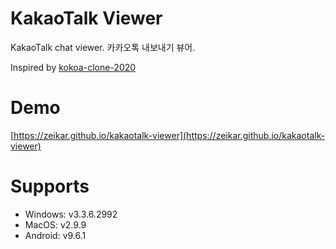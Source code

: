 # KakaoTalk Viewer

KakaoTalk chat viewer. 카카오톡 내보내기 뷰어.

Inspired by [kokoa-clone-2020](https://github.com/nomadcoders/kokoa-clone-2020)

# Demo

[https://zeikar.github.io/kakaotalk-viewer](https://zeikar.github.io/kakaotalk-viewer)

# Supports

- Windows: v3.3.6.2992
- MacOS: v2.9.9
- Android: v9.6.1

